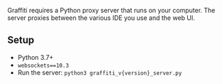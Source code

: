 Graffiti requires a Python proxy server that runs on your computer. The server proxies between the various IDE you use and the web UI.

## Setup
* Python 3.7+
* `websockets==10.3`
* Run the server: `python3 graffiti_v{version}_server.py`

